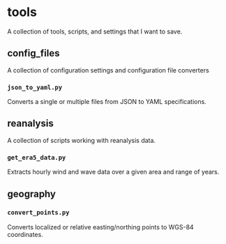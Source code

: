 # tools

A collection of tools, scripts, and settings that I want to save.

## config_files

A collection of configuration settings and configuration file converters

### `json_to_yaml.py`

Converts a single or multiple files from JSON to YAML specifications.

## reanalysis

A collection of scripts working with reanalysis data.

### `get_era5_data.py`

Extracts hourly wind and wave data over a given area and range of years.

## geography

### `convert_points.py`

Converts localized or relative easting/northing points to WGS-84 coordinates.
